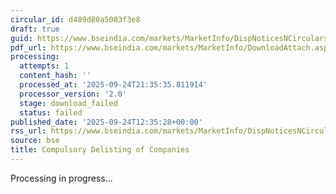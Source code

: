 ```yaml
---
circular_id: d489d80a5003f3e8
draft: true
guid: https://www.bseindia.com/markets/MarketInfo/DispNoticesNCirculars.aspx?Noticeid={8DC8ABE7-E7B3-43EE-BCBD-C85370F71B68}&noticeno=20250924-36&dt=09/24/2025&icount=36&totcount=75&flag=0
pdf_url: https://www.bseindia.com/markets/MarketInfo/DownloadAttach.aspx?id=20250924-36&attachedId=
processing:
  attempts: 1
  content_hash: ''
  processed_at: '2025-09-24T21:35:35.811914'
  processor_version: '2.0'
  stage: download_failed
  status: failed
published_date: '2025-09-24T12:35:28+00:00'
rss_url: https://www.bseindia.com/markets/MarketInfo/DispNoticesNCirculars.aspx?Noticeid={8DC8ABE7-E7B3-43EE-BCBD-C85370F71B68}&noticeno=20250924-36&dt=09/24/2025&icount=36&totcount=75&flag=0
source: bse
title: Compulsory Delisting of Companies
---
```


Processing in progress...